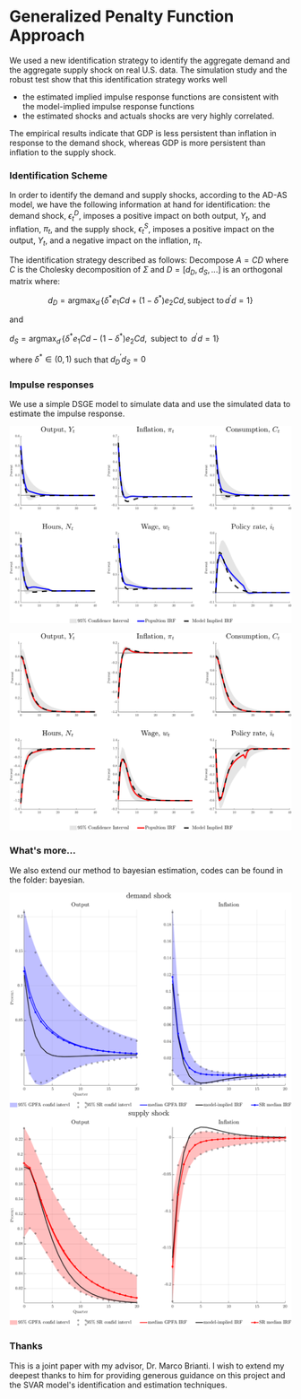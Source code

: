 # Generalized Penalty Function Approach

We used a new identification strategy to identify the aggregate demand and the aggregate supply shock on real U.S. data. The simulation study and the robust test show that this identification strategy works well

* the estimated implied impulse response functions are consistent with the model-implied impulse response functions
* the estimated shocks and actuals shocks are very highly correlated. 

The empirical results indicate that GDP is less persistent than inflation in response to the demand shock, whereas GDP is more persistent than inflation to the supply shock.



### Identification Scheme

In order to identify the demand and supply shocks, according to the AD-AS model, we have the following information at hand for identification: the demand shock, $\epsilon^D_t$, imposes a positive impact on both output, $Y_t$, and inflation, $\pi_t$, and the supply shock, $\epsilon^S_t$, imposes a positive impact on the output, $Y_t$, and a negative impact on the inflation, $\pi_t$.



The identification strategy described as follows: Decompose $A=CD$ where $C$ is the Cholesky decomposition of $\Sigma$ and $D=[d_D, d_S, ...]$ is an orthogonal matrix where:

$$d_D=\mathop{\arg\max}_{d}\,\{\delta^{*}e_1Cd+(1-\delta^{*})e_2Cd,\,\text{subject to}\,d^{'}d=1\}$$

and 

$d_S=\mathop{\arg\max}_{d}\,\{\delta^{*}e_1Cd-(1-\delta^{*})e_2Cd,\;\;\text{subject to}\;\;d^{'}d=1\}$

where $\delta^{*}\in(0,1)$ such that $d_D^{'}d_S=0$




### Impulse responses

We use a simple DSGE model to simulate data and use the simulated data to estimate the impulse response.

![baselineCompD](graph/baselineCompD.png)

![baselineCompS](graph/baselineCompS.png)



### What's more...

We also extend our method to bayesian estimation, codes can be found in the folder: bayesian.

<img src="graph/demand shock.png" alt="demand shock" style="zoom:80%;" />

<img src="./graph/supply shock.png" alt="supply shock" style="zoom:80%;" />



### Thanks

This is a joint paper with my advisor, Dr. Marco Brianti. I wish to extend my deepest thanks to him for providing generous guidance on this project and the SVAR model's identification and estimation techniques.
